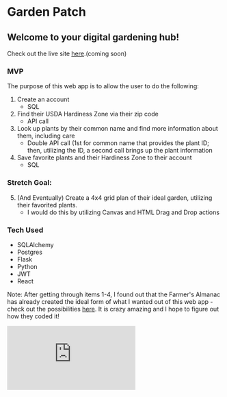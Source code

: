 
# Garden Patch
## Welcome to your digital gardening hub!

Check out the live site [here](https://github.com/CCLancaster/Garden-Patch).(coming soon)

### MVP
The purpose of this web app is to allow the user to do the following:
1. Create an account
	- SQL 
2. Find their USDA Hardiness Zone via their zip code
	- API call 
3. Look up plants by their common name and find more information about them, including care
	- Double API call (1st for common name that provides the plant ID; then, utilizing the ID, a second call brings up the plant information
4. Save favorite plants and their Hardiness Zone to their account
	- SQL 

### Stretch Goal:
5. (And Eventually) Create a 4x4 grid plan of their ideal garden, utilizing their favorited plants.
	- I would do this by utilizing Canvas and HTML Drag and Drop actions 

### Tech Used
- SQLAlchemy
- Postgres
- Flask
- Python
- JWT
- React


Note: After getting through items 1-4, I found out that the Farmer's Almanac has already created the ideal form of what I wanted out of this web app - check out the possibilities [here](https://gardenplanner.almanac.com/). It is crazy amazing and I hope to figure out how they coded it!

![An example of utilizing the Farmer's Almanac Garden Planner](https://github.com/CCLancaster/Garden-Patch/blob/master/client/public/Year%20One%20Garden%20Plan.pdf)
